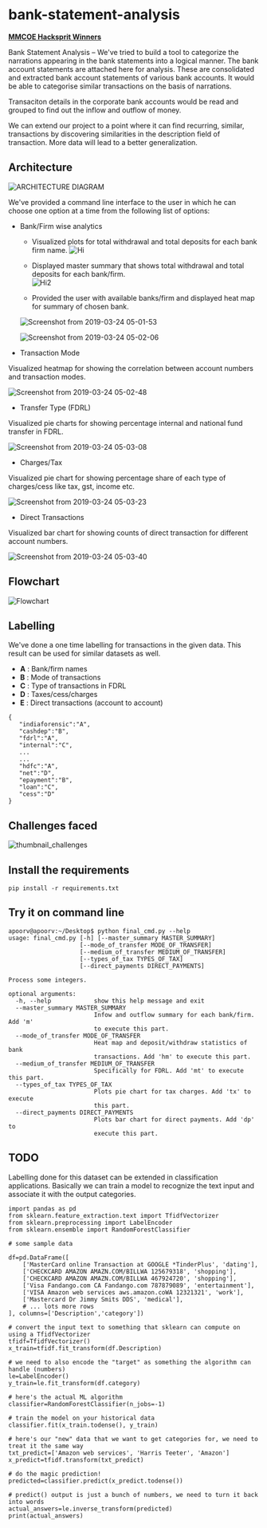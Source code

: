 # bank-statement-analysis

**[MMCOE Hacksprit Winners](https://github.com/apoorvpatne10/bank-statement-analysis)**

Bank Statement Analysis – We've tried to build a tool to categorize the narrations appearing in the bank statements into a logical manner. The bank account statements are attached here for analysis. These are consolidated and extracted bank account statements of various bank accounts. It would be able to categorise similar transactions on the basis of narrations. 

Transaciton details in the corporate bank accounts would be read and grouped to find out the inflow and outflow of money.

We can extend our project to a point where it can find recurring, similar, transactions by discovering similarities in the description field of transaction. More data will lead to a better generalization.

## Architecture

![ARCHITECTURE DIAGRAM](https://user-images.githubusercontent.com/31184004/54874319-137dd380-4e0f-11e9-9df0-5c11b8352184.jpg)

We've provided a command line interface to the user in which he can choose one option at a time from the following list of options:

* Bank/Firm wise analytics

  * Visualized plots for total withdrawal and total deposits for each bank firm name.
  ![Hi](https://user-images.githubusercontent.com/31184004/54874234-f9db8c80-4e0c-11e9-83aa-c1f8e1da0c85.png)
  
  * Displayed master summary that shows total withdrawal and total deposits for each bank/firm.  
  ![Hi2](https://user-images.githubusercontent.com/31184004/54874241-298a9480-4e0d-11e9-943c-fb0c1c8ae50b.PNG)

  * Provided the user with available banks/firm and displayed heat map for summary of chosen bank.
  
  ![Screenshot from 2019-03-24 05-01-53](https://user-images.githubusercontent.com/31184004/54874257-7a9a8880-4e0d-11e9-8db7-314141798de7.png)
  
  ![Screenshot from 2019-03-24 05-02-06](https://user-images.githubusercontent.com/31184004/54874260-82f2c380-4e0d-11e9-8418-be993db5061b.png)
  
* Transaction Mode

Visualized heatmap for showing the correlation between account numbers and transaction modes.

![Screenshot from 2019-03-24 05-02-48](https://user-images.githubusercontent.com/31184004/54874268-b1709e80-4e0d-11e9-83fe-3f39bea1e7ed.png)

  
* Transfer Type (FDRL)

Visualized pie charts for showing percentage internal and national fund transfer in FDRL.

![Screenshot from 2019-03-24 05-03-08](https://user-images.githubusercontent.com/31184004/54874273-c9e0b900-4e0d-11e9-8dfd-4912044a3169.png)


* Charges/Tax

Visualized pie chart for showing percentage share of each type of charges/cess like tax, gst, income etc.

![Screenshot from 2019-03-24 05-03-23](https://user-images.githubusercontent.com/31184004/54874285-e41a9700-4e0d-11e9-8c0f-ca09d2756591.png)

* Direct Transactions

Visualized bar chart for showing counts of direct transaction for different account numbers.


![Screenshot from 2019-03-24 05-03-40](https://user-images.githubusercontent.com/31184004/54874289-fb598480-4e0d-11e9-8cd5-dffb8ce06583.png)

## Flowchart

![Flowchart](https://user-images.githubusercontent.com/31184004/54874317-0eb91f80-4e0f-11e9-8fdb-acc9c42b4444.jpg)

## Labelling

We've done a one time labelling for transactions in the given data. This result can be used for similar datasets as well.

* **A** : Bank/firm names
* **B** : Mode of transactions
* **C** : Type of transactions in FDRL
* **D** : Taxes/cess/charges
* **E** : Direct transactions (account to account)

```
{
   "indiaforensic":"A",
   "cashdep":"B",
   "fdrl":"A",
   "internal":"C",
   ...
   ...
   "hdfc":"A",
   "net":"D",
   "epayment":"B",
   "loan":"C",
   "cess":"D"
}
```

## Challenges faced

![thumbnail_challenges](https://user-images.githubusercontent.com/31184004/54874589-758d0780-4e14-11e9-9c5a-f2d899ad795f.jpg)

## Install the requirements

```
pip install -r requirements.txt
```

## Try it on command line 
```
apoorv@apoorv:~/Desktop$ python final_cmd.py --help
usage: final_cmd.py [-h] [--master_summary MASTER_SUMMARY]
                    [--mode_of_transfer MODE_OF_TRANSFER]
                    [--medium_of_transfer MEDIUM_OF_TRANSFER]
                    [--types_of_tax TYPES_OF_TAX]
                    [--direct_payments DIRECT_PAYMENTS]

Process some integers.

optional arguments:
  -h, --help            show this help message and exit
  --master_summary MASTER_SUMMARY
                        Infow and outflow summary for each bank/firm. Add 'm'
                        to execute this part.
  --mode_of_transfer MODE_OF_TRANSFER
                        Heat map and deposit/withdraw statistics of bank
                        transactions. Add 'hm' to execute this part.
  --medium_of_transfer MEDIUM_OF_TRANSFER
                        Specifically for FDRL. Add 'mt' to execute this part.
  --types_of_tax TYPES_OF_TAX
                        Plots pie chart for tax charges. Add 'tx' to execute
                        this part.
  --direct_payments DIRECT_PAYMENTS
                        Plots bar chart for direct payments. Add 'dp' to
                        execute this part.

```

## TODO

Labelling done for this dataset can be extended in classification applications. Basically we can train a model to recognize the text input and associate it with the output categories. 

```
import pandas as pd
from sklearn.feature_extraction.text import TfidfVectorizer
from sklearn.preprocessing import LabelEncoder
from sklearn.ensemble import RandomForestClassifier

# some sample data

df=pd.DataFrame([
    ['MasterCard online Transaction at GOOGLE *TinderPlus', 'dating'],
    ['CHECKCARD AMAZON AMAZN.COM/BILLWA 125679318', 'shopping'],
    ['CHECKCARD AMAZON AMAZN.COM/BILLWA 467924720', 'shopping'],
    ['Visa Fandango.com CA Fandango.com 787879089', 'entertainment'],
    ['VISA Amazon web services aws.amazon.coWA 12321321', 'work'],
    ['Mastercard Dr Jimmy Smits DDS', 'medical'],
    # ... lots more rows
], columns=['Description','category'])

# convert the input text to something that sklearn can compute on using a TfidfVectorizer
tfidf=TfidfVectorizer()
x_train=tfidf.fit_transform(df.Description)

# we need to also encode the "target" as something the algorithm can handle (numbers)
le=LabelEncoder()
y_train=le.fit_transform(df.category)

# here's the actual ML algorithm
classifier=RandomForestClassifier(n_jobs=-1)

# train the model on your historical data
classifier.fit(x_train.todense(), y_train)

# here's our "new" data that we want to get categories for, we need to treat it the same way
txt_predict=['Amazon web services', 'Harris Teeter', 'Amazon']
x_predict=tfidf.transform(txt_predict)

# do the magic prediction!
predicted=classifier.predict(x_predict.todense())

# predict() output is just a bunch of numbers, we need to turn it back into words
actual_answers=le.inverse_transform(predicted)
print(actual_answers)
```
